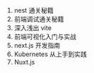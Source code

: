 1. nest 通关秘籍
2. 前端调试通关秘籍
3. 深入浅出 vite
4. 前端可视化入门与实战
5. next.js 开发指南
6. Kubernetes 从上手到实践
7. Nuxt.js
